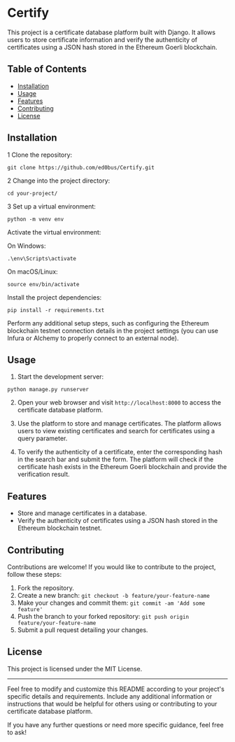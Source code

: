 # Certify

This project is a certificate database platform built with Django. It allows users to store certificate information and verify the authenticity of certificates using a JSON hash stored in the Ethereum Goerli blockchain.

## Table of Contents

- [Installation](#installation)
- [Usage](#usage)
- [Features](#features)
- [Contributing](#contributing)
- [License](#license)

## Installation
1 Clone the repository:

`git clone https://github.com/ed0bus/Certify.git`


2 Change into the project directory:

`cd your-project/`

3 Set up a virtual environment:

`python -m venv env`

Activate the virtual environment:

On Windows:

`.\env\Scripts\activate`

On macOS/Linux:

`source env/bin/activate`

Install the project dependencies:

`pip install -r requirements.txt`

Perform any additional setup steps, such as configuring the Ethereum blockchain testnet connection details in the project settings (you can use Infura or Alchemy to properly connect to an external node).

## Usage

1. Start the development server:

`python manage.py runserver`


2. Open your web browser and visit `http://localhost:8000` to access the certificate database platform.

3. Use the platform to store and manage certificates. The platform allows users to view existing certificates and search for certificates using a query parameter.

4. To verify the authenticity of a certificate, enter the corresponding hash in the search bar and submit the form. The platform will check if the certificate hash exists in the Ethereum Goerli blockchain and provide the verification result.

## Features

- Store and manage certificates in a database.
- Verify the authenticity of certificates using a JSON hash stored in the Ethereum blockchain testnet.

## Contributing

Contributions are welcome! If you would like to contribute to the project, follow these steps:

1. Fork the repository.
2. Create a new branch: `git checkout -b feature/your-feature-name`
3. Make your changes and commit them: `git commit -am 'Add some feature'`
4. Push the branch to your forked repository: `git push origin feature/your-feature-name`
5. Submit a pull request detailing your changes.

## License

This project is licensed under the MIT License.

---

Feel free to modify and customize this README according to your project's specific details and requirements. Include any additional information or instructions that would be helpful for others using or contributing to your certificate database platform.

If you have any further questions or need more specific guidance, feel free to ask!